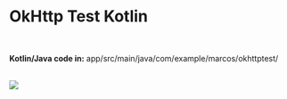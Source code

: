 <h1>OkHttp Test Kotlin</h1>
<br>
<p><b>Kotlin/Java code in:</b> app/src/main/java/com/example/marcos/okhttptest/</p>
<br>
<img src="https://i.imgur.com/XtYvGTA.png" width="auto" height="auto">